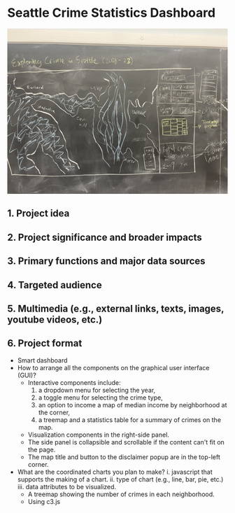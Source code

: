 # Seattle Crime Statistics Dashboard

<img src="img/prototype.jpg" alt="Map prototype" width="900px"/>

## 1. Project idea
## 2. Project significance and broader impacts
## 3. Primary functions and major data sources
## 4. Targeted audience
## 5. Multimedia (e.g., external links, texts, images, youtube videos, etc.)
## 6. Project format
- Smart dashboard
- How to arrange all the components on the graphical user interface (GUI)?
    - Interactive components include: 
      1. a dropdown menu for selecting the year,
      2. a toggle menu for selecting the crime type,
      3. an option to income a map of median income by neighborhood at the corner,
      4. a treemap and a statistics table for a summary of crimes on the map.
    - Visualization components in the right-side panel.
    - The side panel is collapsible and scrollable if the content can't fit on the page.
    - The map title and button to the disclaimer popup are in the top-left corner.
- What are the coordinated charts you plan to make?
    i. javascript that supports the making of a chart.
    ii. type of chart (e.g., line, bar, pie, etc.)
    iii. data attributes to be visualized.
    - A treemap showing the number of crimes in each neighborhood.
    - Using c3.js